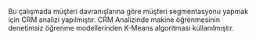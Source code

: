 Bu çalışmada müşteri davranışlarına göre müşteri segmentasyonu yapmak için CRM analizi yapılmıştır. CRM Analizinde makine öğrenmesinin denetimsiz öğrenme modellerinden K-Means algoritması kullanılmıştır.
